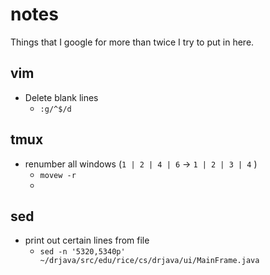 # notes
Things that I google for more than twice I try to put in here.


## vim

- Delete blank lines
  - `:g/^$/d`


## tmux

- renumber all windows (`1 | 2 | 4 | 6` -> `1 | 2 | 3 | 4` )
  - `movew -r`
  - 

## sed

- print out certain lines from file
  - `sed -n '5320,5340p' ~/drjava/src/edu/rice/cs/drjava/ui/MainFrame.java`
